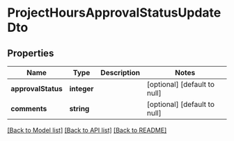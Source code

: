 # ProjectHoursApprovalStatusUpdateDto

## Properties
Name | Type | Description | Notes
------------ | ------------- | ------------- | -------------
**approvalStatus** | **integer** |  | [optional] [default to null]
**comments** | **string** |  | [optional] [default to null]

[[Back to Model list]](../README.md#documentation-for-models) [[Back to API list]](../README.md#documentation-for-api-endpoints) [[Back to README]](../README.md)


